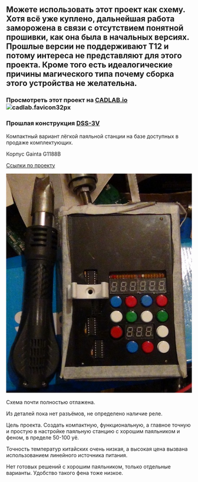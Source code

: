 ## Можете использовать этот проект как схему. Хотя всё уже куплено, дальнейшая работа заморожена в связи с отсутствием понятной прошивки, как она была в начальных версиях. Прошлые версии не поддерживают T12 и потому интереса не представляют для этого проекта. Кроме того есть идеалогические причины магического типа почему сборка этого устройства не желательна.

### Просмотреть этот проект на [CADLAB.io](https://cadlab.io/project/1240) ![cadlab.favicon32px](https://cadlab.io/sites/all/themes/custom/diy/favicon.png) 

### Прошлая конструкция [DSS-3V](https://github.com/74ls00/DSS-3V)

Компактный вариант лёгкой паяльной станции на базе доступных в продаже комплектующих.

Корпус Gainta G1188B

[Ссылки по проекту](https://74ls00.github.io/dss3v/Links.html)


![фото](https://raw.githubusercontent.com/74ls00/DSS-3.2P/master/pic/DSC01197.jpg)

Схема почти полностью отлажена.

Из деталей пока нет разъёмов, не определено наличие реле.

Цель проекта. Создать компактную, функциональную, а главное точную и простую в настройке паяльную станцию с хорошим паяльником и феном, в пределе 50-100 уё.

Точность температур китайских очень низкая, а высокая цена вызвана использованием линейного источника питания.

Нет готовых решений с хорошим паяльником, только отдельные варианты. Удобство такого фена тоже низкое.

